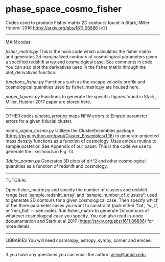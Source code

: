 # phase_space_cosmo_fisher
Codes used to produce Fisher matrix 2D contours found in Stark, Miller Huterer 2016 https://arxiv.org/abs/1611.06886 (v2)

----------------------------
MAIN codes

*fisher_matrix.py* 
This is the main code which calculates the fisher matrix and generates 2d marginalized contours of cosmological parameters given a specified redshift array and cosmological case. See comments in code. You can also plot the derivatives used in the fisher matrix through the plot_derivatives function.

*functions_fisher.py* 
Functions such as the escape velocity profile and cosmological quantities used by fisher_matrix.py are housed here.

*paper_figures.py*
Functions to generate the specific figures found in  Stark, Miller, Huterer 2017 paper are stored here.

----------------------------
OTHER codes
*einasto_error.py*
maps NFW errors to Einasto parameter errors for a given fiducial cluster.

*mcmc_sigma_cosmo.py*
Utilizes the ClusterEnsembles package (https://pypi.python.org/pypi/Cluster_Ensembles/1.16) to generate projected mass density functions as a function of cosmology. Uses emcee routine to sample posterior. See Appendix of our paper. This is the code we use to generate the likelihoods in Fig. 13.

*3dplot_param.py*
Generates 3D plots of qH^2 and other cosmological quantities as a function of redshift and cosmology.


----------------------------
TUTORIAL

Open fisher_matrix.py and specify the number of clusters and redshift range (see 'sample_redshift_array' and 'sample_number_of_clusters') used to generate 2D contours for a given cosmological case. Then specify which of the three parameter cases you want to constraint (pick either 'flat', 'w_z', or 'non_flat' -- see code). Run fisher_matrix to generate 2d contours of whatever cosmological case you specify. You can also read in-code documentation and Stark et al 2017 (https://arxiv.org/abs/1611.06886) for more detals.

----------------------------
LIBRARIES 
You will need cosmolopy, astropy, sympy, corner and emcee.

----------------------------
If you have any questions you can email the author: alejo@umich.edu
